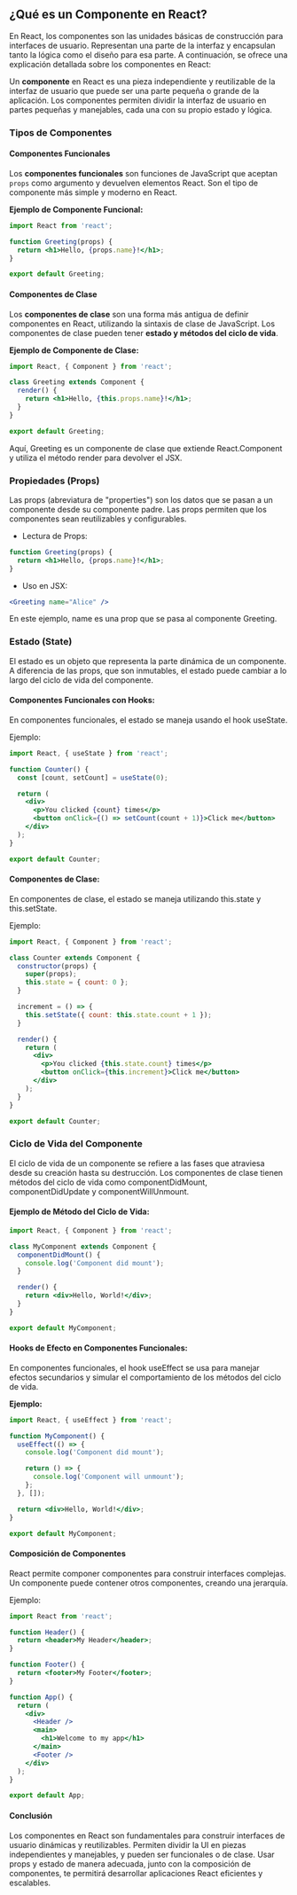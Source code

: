## ¿Qué es un Componente en React?

En React, los componentes son las unidades básicas de construcción para interfaces de usuario. Representan una parte de la interfaz y encapsulan tanto la lógica como el diseño para esa parte. A continuación, se ofrece una explicación detallada sobre los componentes en React:

Un **componente** en React es una pieza independiente y reutilizable de la interfaz de usuario que puede ser una parte pequeña o grande de la aplicación. Los componentes permiten dividir la interfaz de usuario en partes pequeñas y manejables, cada una con su propio estado y lógica.

### Tipos de Componentes

#### Componentes Funcionales

Los **componentes funcionales** son funciones de JavaScript que aceptan `props` como argumento y devuelven elementos React. Son el tipo de componente más simple y moderno en React.

**Ejemplo de Componente Funcional:**

```jsx
import React from 'react';

function Greeting(props) {
  return <h1>Hello, {props.name}!</h1>;
}

export default Greeting;
```

#### Componentes de Clase

Los **componentes de clase** son una forma más antigua de definir componentes en React, utilizando la sintaxis de clase de JavaScript. Los componentes de clase pueden tener **estado y métodos del ciclo de vida**.

**Ejemplo de Componente de Clase:**

```jsx
import React, { Component } from 'react';

class Greeting extends Component {
  render() {
    return <h1>Hello, {this.props.name}!</h1>;
  }
}

export default Greeting;
```

Aquí, Greeting es un componente de clase que extiende React.Component y utiliza el método render para devolver el JSX.

### Propiedades (Props)

Las props (abreviatura de "properties") son los datos que se pasan a un componente desde su componente padre. Las props permiten que los componentes sean reutilizables y configurables.

- Lectura de Props:

```jsx
function Greeting(props) {
  return <h1>Hello, {props.name}!</h1>;
}
```
- Uso en JSX:

```jsx
<Greeting name="Alice" />
```

En este ejemplo, name es una prop que se pasa al componente Greeting.


### Estado (State)
El estado es un objeto que representa la parte dinámica de un componente. A diferencia de las props, que son inmutables, el estado puede cambiar a lo largo del ciclo de vida del componente.

#### Componentes Funcionales con Hooks:

En componentes funcionales, el estado se maneja usando el hook useState.

Ejemplo:

```jsx
import React, { useState } from 'react';

function Counter() {
  const [count, setCount] = useState(0);

  return (
    <div>
      <p>You clicked {count} times</p>
      <button onClick={() => setCount(count + 1)}>Click me</button>
    </div>
  );
}

export default Counter;
```
#### Componentes de Clase:

En componentes de clase, el estado se maneja utilizando this.state y this.setState.

Ejemplo:

```jsx
import React, { Component } from 'react';

class Counter extends Component {
  constructor(props) {
    super(props);
    this.state = { count: 0 };
  }

  increment = () => {
    this.setState({ count: this.state.count + 1 });
  }

  render() {
    return (
      <div>
        <p>You clicked {this.state.count} times</p>
        <button onClick={this.increment}>Click me</button>
      </div>
    );
  }
}

export default Counter;
```

### Ciclo de Vida del Componente
El ciclo de vida de un componente se refiere a las fases que atraviesa desde su creación hasta su destrucción. Los componentes de clase tienen métodos del ciclo de vida como componentDidMount, componentDidUpdate y componentWillUnmount.

#### Ejemplo de Método del Ciclo de Vida:

``` jsx
import React, { Component } from 'react';

class MyComponent extends Component {
  componentDidMount() {
    console.log('Component did mount');
  }

  render() {
    return <div>Hello, World!</div>;
  }
}

export default MyComponent;
``` 

#### Hooks de Efecto en Componentes Funcionales:

En componentes funcionales, el hook useEffect se usa para manejar efectos secundarios y simular el comportamiento de los métodos del ciclo de vida.

**Ejemplo:**

``` jsx
import React, { useEffect } from 'react';

function MyComponent() {
  useEffect(() => {
    console.log('Component did mount');

    return () => {
      console.log('Component will unmount');
    };
  }, []);

  return <div>Hello, World!</div>;
}

export default MyComponent;
```
#### Composición de Componentes
React permite componer componentes para construir interfaces complejas. Un componente puede contener otros componentes, creando una jerarquía.

Ejemplo:

```jsx
import React from 'react';

function Header() {
  return <header>My Header</header>;
}

function Footer() {
  return <footer>My Footer</footer>;
}

function App() {
  return (
    <div>
      <Header />
      <main>
        <h1>Welcome to my app</h1>
      </main>
      <Footer />
    </div>
  );
}

export default App;
```

#### Conclusión

Los componentes en React son fundamentales para construir interfaces de usuario dinámicas y reutilizables. Permiten dividir la UI en piezas independientes y manejables, y pueden ser funcionales o de clase. Usar props y estado de manera adecuada, junto con la composición de componentes, te permitirá desarrollar aplicaciones React eficientes y escalables.